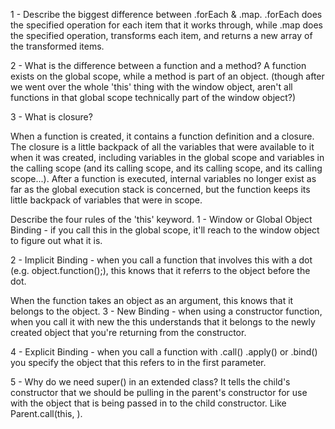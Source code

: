 1 - Describe the biggest difference between .forEach & .map. .forEach does the specified operation for each item that it works through, while .map does the specified operation, transforms each item, and returns a new array of the transformed items.

2 - What is the difference between a function and a method? A function exists on the global scope, while a method is part of an object. (though after we went over the whole 'this' thing with the window object, aren't all functions in that global scope technically part of the window object?)

3 - What is closure?

When a function is created, it contains a function definition and a closure. The closure is a little backpack of all the variables that were available to it when it was created, including variables in the global scope and variables in the calling scope (and its calling scope, and its calling scope, and its calling scope...). After a function is executed, internal variables no longer exist as far as the global execution stack is concerned, but the function keeps its little backpack of variables that were in scope.

Describe the four rules of the 'this' keyword. 1 - Window or Global Object Binding - if you call this in the global scope, it'll reach to the window object to figure out what it is.

2 - Implicit Binding - when you call a function that involves this with a dot (e.g. object.function();), this knows that it referrs to the object before the dot.

When the function takes an object as an argument, this knows that it belongs to the object. 3 - New Binding - when using a constructor function, when you call it with new the this understands that it belongs to the newly created object that you're returning from the constructor.

4 - Explicit Binding - when you call a function with .call() .apply() or .bind() you specify the object that this refers to in the first parameter.

5 - Why do we need super() in an extended class? It tells the child's constructor that we should be pulling in the parent's constructor for use with the object that is being passed in to the child constructor. Like Parent.call(this, ).
